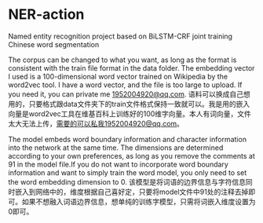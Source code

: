 # NER-action
Named entity recognition project based on BiLSTM-CRF joint training Chinese word segmentation

The corpus can be changed to what you want, as long as the format is consistent with the train file format in the data folder. The embedding vector I used is a 100-dimensional word vector trained on Wikipedia by the word2vec tool. I have a word vector, and the file is too large to upload. If you need it, you can private me 1952004920@qq.com.
语料可以换成自己想用的，只要格式跟data文件夹下的train文件格式保持一致就可以。我是用的嵌入向量是word2vec工具在维基百科上训练好的100维字向量。本人有词向量，文件太大无法上传，需要的可以私我1952004920@qq.com。

The model embeds word boundary information and character information into the network at the same time. The dimensions are determined according to your own preferences, as long as you remove the comments at 91 in the model file.If you do not want to incorporate word boundary information and want to simply train the word model, you only need to set the word embedding dimension to 0.
该模型是将词语的边界信息与字符信息同时嵌入到网络中的，维度根据自己喜好定，只要将model文件中91处的注释去掉即可。如果不想融入词语边界信息，想单纯的训练字模型，只需将词嵌入维度设置为0即可。
